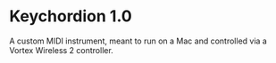 # Keychordion 1.0

A custom MIDI instrument, meant to run on a Mac and controlled via a Vortex Wireless 2 controller.
